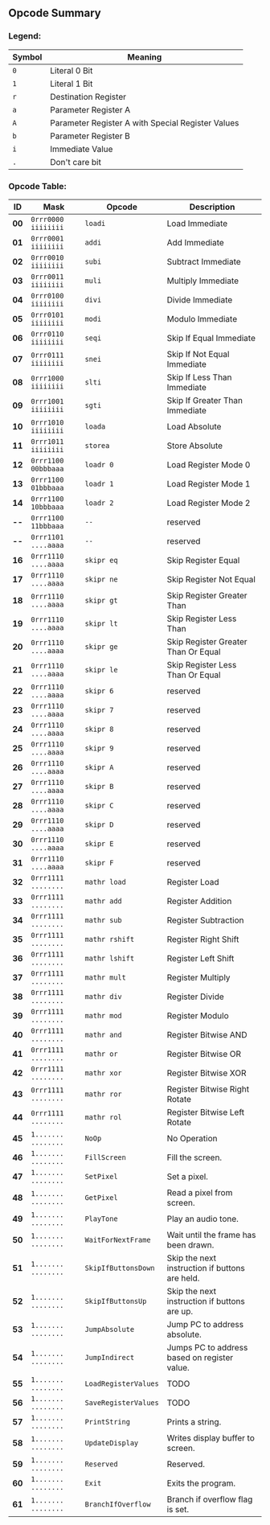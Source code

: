 
## Opcode Summary

### Legend:
Symbol | Meaning
-|-
`0` | Literal 0 Bit
`1` | Literal 1 Bit
`r` | Destination Register
`a` | Parameter Register A
`A` | Parameter Register A with Special Register Values
`b` | Parameter Register B
`i` | Immediate Value
`.` | Don't care bit

### Opcode Table:

ID | Mask | Opcode | Description
-|-|-|-
**00** | `0rrr0000 iiiiiiii` | `loadi` | Load Immediate
**01** | `0rrr0001 iiiiiiii` | `addi` | Add Immediate
**02** | `0rrr0010 iiiiiiii` | `subi` | Subtract Immediate
**03** | `0rrr0011 iiiiiiii` | `muli` | Multiply Immediate
**04** | `0rrr0100 iiiiiiii` | `divi` | Divide Immediate
**05** | `0rrr0101 iiiiiiii` | `modi` | Modulo Immediate
**06** | `0rrr0110 iiiiiiii` | `seqi` | Skip If Equal Immediate
**07** | `0rrr0111 iiiiiiii` | `snei` | Skip If Not Equal Immediate
**08** | `0rrr1000 iiiiiiii` | `slti` | Skip If Less Than Immediate
**09** | `0rrr1001 iiiiiiii` | `sgti` | Skip If Greater Than Immediate
**10** | `0rrr1010 iiiiiiii` | `loada` | Load Absolute
**11** | `0rrr1011 iiiiiiii` | `storea` | Store Absolute
**12** | `0rrr1100 00bbbaaa` | `loadr 0` | Load Register Mode 0
**13** | `0rrr1100 01bbbaaa` | `loadr 1` | Load Register Mode 1
**14** | `0rrr1100 10bbbaaa` | `loadr 2` | Load Register Mode 2
**--** | `0rrr1100 11bbbaaa` | `--` | reserved
**--** | `0rrr1101 ....aaaa` | `--` | reserved
**16** | `0rrr1110 ....aaaa` | `skipr eq` | Skip Register Equal
**17** | `0rrr1110 ....aaaa` | `skipr ne` | Skip Register Not Equal
**18** | `0rrr1110 ....aaaa` | `skipr gt` | Skip Register Greater Than
**19** | `0rrr1110 ....aaaa` | `skipr lt` | Skip Register Less Than
**20** | `0rrr1110 ....aaaa` | `skipr ge` | Skip Register Greater Than Or Equal
**21** | `0rrr1110 ....aaaa` | `skipr le` | Skip Register Less Than Or Equal
**22** | `0rrr1110 ....aaaa` | `skipr 6` | reserved
**23** | `0rrr1110 ....aaaa` | `skipr 7` | reserved
**24** | `0rrr1110 ....aaaa` | `skipr 8` | reserved
**25** | `0rrr1110 ....aaaa` | `skipr 9` | reserved
**26** | `0rrr1110 ....aaaa` | `skipr A` | reserved
**27** | `0rrr1110 ....aaaa` | `skipr B` | reserved
**28** | `0rrr1110 ....aaaa` | `skipr C` | reserved
**29** | `0rrr1110 ....aaaa` | `skipr D` | reserved
**30** | `0rrr1110 ....aaaa` | `skipr E` | reserved
**31** | `0rrr1110 ....aaaa` | `skipr F` | reserved
**32** | `0rrr1111 ........` | `mathr load` | Register Load
**33** | `0rrr1111 ........` | `mathr add` | Register Addition
**34** | `0rrr1111 ........` | `mathr sub` | Register Subtraction
**35** | `0rrr1111 ........` | `mathr rshift` | Register Right Shift
**36** | `0rrr1111 ........` | `mathr lshift` | Register Left Shift
**37** | `0rrr1111 ........` | `mathr mult` | Register Multiply
**38** | `0rrr1111 ........` | `mathr div` | Register Divide
**39** | `0rrr1111 ........` | `mathr mod` | Register Modulo
**40** | `0rrr1111 ........` | `mathr and` | Register Bitwise AND
**41** | `0rrr1111 ........` | `mathr or` | Register Bitwise OR
**42** | `0rrr1111 ........` | `mathr xor` | Register Bitwise XOR
**43** | `0rrr1111 ........` | `mathr ror` | Register Bitwise Right Rotate
**44** | `0rrr1111 ........` | `mathr rol` | Register Bitwise Left Rotate
**45** | `1....... ........` | `NoOp` | No Operation
**46** | `1....... ........` | `FillScreen` | Fill the screen.
**47** | `1....... ........` | `SetPixel` | Set a pixel.
**48** | `1....... ........` | `GetPixel` | Read a pixel from screen.
**49** | `1....... ........` | `PlayTone` | Play an audio tone.
**50** | `1....... ........` | `WaitForNextFrame` | Wait until the frame has been drawn.
**51** | `1....... ........` | `SkipIfButtonsDown` | Skip the next instruction if buttons are held.
**52** | `1....... ........` | `SkipIfButtonsUp` | Skip the next instruction if buttons are up.
**53** | `1....... ........` | `JumpAbsolute` | Jump PC to address absolute.
**54** | `1....... ........` | `JumpIndirect` | Jumps PC to address based on register value.
**55** | `1....... ........` | `LoadRegisterValues` | TODO
**56** | `1....... ........` | `SaveRegisterValues` | TODO
**57** | `1....... ........` | `PrintString` | Prints a string.
**58** | `1....... ........` | `UpdateDisplay` | Writes display buffer to screen.
**59** | `1....... ........` | `Reserved` | Reserved.
**60** | `1....... ........` | `Exit` | Exits the program.
**61** | `1....... ........` | `BranchIfOverflow` | Branch if overflow flag is set.